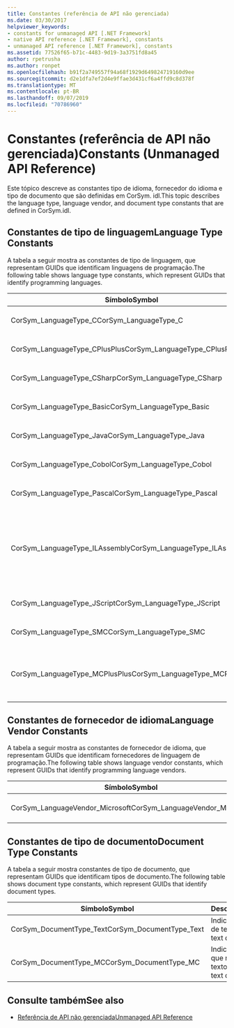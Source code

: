```yaml
---
title: Constantes (referência de API não gerenciada)
ms.date: 03/30/2017
helpviewer_keywords:
- constants for unmanaged API [.NET Framework]
- native API reference [.NET Framework], constants
- unmanaged API reference [.NET Framework], constants
ms.assetid: 77526f65-b71c-4483-9d19-3a3751fd8a45
author: rpetrusha
ms.author: ronpet
ms.openlocfilehash: b91f2a749557f94a68f1929d649824719160d9ee
ms.sourcegitcommit: d2e1dfa7ef2d4e9ffae3d431cf6a4ffd9c8d378f
ms.translationtype: MT
ms.contentlocale: pt-BR
ms.lasthandoff: 09/07/2019
ms.locfileid: "70786960"
---
```

# <a name="constants-unmanaged-api-reference"></a><span data-ttu-id="94646-102">Constantes (referência de API não gerenciada)</span><span class="sxs-lookup"><span data-stu-id="94646-102">Constants (Unmanaged API Reference)</span></span>
<span data-ttu-id="94646-103">Este tópico descreve as constantes tipo de idioma, fornecedor do idioma e tipo de documento que são definidas em CorSym. idl.</span><span class="sxs-lookup"><span data-stu-id="94646-103">This topic describes the language type, language vendor, and document type constants that are defined in CorSym.idl.</span></span>  
  
## <a name="language-type-constants"></a><span data-ttu-id="94646-104">Constantes de tipo de linguagem</span><span class="sxs-lookup"><span data-stu-id="94646-104">Language Type Constants</span></span>  
 <span data-ttu-id="94646-105">A tabela a seguir mostra as constantes de tipo de linguagem, que representam GUIDs que identificam linguagens de programação.</span><span class="sxs-lookup"><span data-stu-id="94646-105">The following table shows language type constants, which represent GUIDs that identify programming languages.</span></span>  
  
|<span data-ttu-id="94646-106">Símbolo</span><span class="sxs-lookup"><span data-stu-id="94646-106">Symbol</span></span>|<span data-ttu-id="94646-107">Descrição</span><span class="sxs-lookup"><span data-stu-id="94646-107">Description</span></span>|  
|------------|-----------------|  
|<span data-ttu-id="94646-108">CorSym_LanguageType_C</span><span class="sxs-lookup"><span data-stu-id="94646-108">CorSym_LanguageType_C</span></span>|<span data-ttu-id="94646-109">Indica a linguagem C.</span><span class="sxs-lookup"><span data-stu-id="94646-109">Indicates the C language.</span></span>|  
|<span data-ttu-id="94646-110">CorSym_LanguageType_CPlusPlus</span><span class="sxs-lookup"><span data-stu-id="94646-110">CorSym_LanguageType_CPlusPlus</span></span>|<span data-ttu-id="94646-111">Indica o C++ idioma.</span><span class="sxs-lookup"><span data-stu-id="94646-111">Indicates the C++ language.</span></span>|  
|<span data-ttu-id="94646-112">CorSym_LanguageType_CSharp</span><span class="sxs-lookup"><span data-stu-id="94646-112">CorSym_LanguageType_CSharp</span></span>|<span data-ttu-id="94646-113">Indica o C# idioma.</span><span class="sxs-lookup"><span data-stu-id="94646-113">Indicates the C# language.</span></span>|  
|<span data-ttu-id="94646-114">CorSym_LanguageType_Basic</span><span class="sxs-lookup"><span data-stu-id="94646-114">CorSym_LanguageType_Basic</span></span>|<span data-ttu-id="94646-115">Indica a linguagem básica.</span><span class="sxs-lookup"><span data-stu-id="94646-115">Indicates the Basic language.</span></span>|  
|<span data-ttu-id="94646-116">CorSym_LanguageType_Java</span><span class="sxs-lookup"><span data-stu-id="94646-116">CorSym_LanguageType_Java</span></span>|<span data-ttu-id="94646-117">Indica a linguagem Java.</span><span class="sxs-lookup"><span data-stu-id="94646-117">Indicates the Java language.</span></span>|  
|<span data-ttu-id="94646-118">CorSym_LanguageType_Cobol</span><span class="sxs-lookup"><span data-stu-id="94646-118">CorSym_LanguageType_Cobol</span></span>|<span data-ttu-id="94646-119">Indica o idioma COBOL.</span><span class="sxs-lookup"><span data-stu-id="94646-119">Indicates the COBOL language.</span></span>|  
|<span data-ttu-id="94646-120">CorSym_LanguageType_Pascal</span><span class="sxs-lookup"><span data-stu-id="94646-120">CorSym_LanguageType_Pascal</span></span>|<span data-ttu-id="94646-121">Indica o idioma do Pascal.</span><span class="sxs-lookup"><span data-stu-id="94646-121">Indicates the Pascal language.</span></span>|  
|<span data-ttu-id="94646-122">CorSym_LanguageType_ILAssembly</span><span class="sxs-lookup"><span data-stu-id="94646-122">CorSym_LanguageType_ILAssembly</span></span>|<span data-ttu-id="94646-123">Indica o código do assembly MSIL (Microsoft Intermediate Language).</span><span class="sxs-lookup"><span data-stu-id="94646-123">Indicates the Microsoft intermediate language (MSIL) assembly code.</span></span>|  
|<span data-ttu-id="94646-124">CorSym_LanguageType_JScript</span><span class="sxs-lookup"><span data-stu-id="94646-124">CorSym_LanguageType_JScript</span></span>|<span data-ttu-id="94646-125">Indica a linguagem JScript.</span><span class="sxs-lookup"><span data-stu-id="94646-125">Indicates the JScript language.</span></span>|  
|<span data-ttu-id="94646-126">CorSym_LanguageType_SMC</span><span class="sxs-lookup"><span data-stu-id="94646-126">CorSym_LanguageType_SMC</span></span>|<span data-ttu-id="94646-127">Indica a linguagem SMC.</span><span class="sxs-lookup"><span data-stu-id="94646-127">Indicates the SMC language.</span></span>|  
|<span data-ttu-id="94646-128">CorSym_LanguageType_MCPlusPlus</span><span class="sxs-lookup"><span data-stu-id="94646-128">CorSym_LanguageType_MCPlusPlus</span></span>|<span data-ttu-id="94646-129">Indica o C++ idioma habilitado para o .NET Framework.</span><span class="sxs-lookup"><span data-stu-id="94646-129">Indicates the C++ language enabled for the .NET Framework.</span></span>|  
  
## <a name="language-vendor-constants"></a><span data-ttu-id="94646-130">Constantes de fornecedor de idioma</span><span class="sxs-lookup"><span data-stu-id="94646-130">Language Vendor Constants</span></span>  
 <span data-ttu-id="94646-131">A tabela a seguir mostra as constantes de fornecedor de idioma, que representam GUIDs que identificam fornecedores de linguagem de programação.</span><span class="sxs-lookup"><span data-stu-id="94646-131">The following table shows language vendor constants, which represent GUIDs that identify programming language vendors.</span></span>  
  
|<span data-ttu-id="94646-132">Símbolo</span><span class="sxs-lookup"><span data-stu-id="94646-132">Symbol</span></span>|<span data-ttu-id="94646-133">Descrição</span><span class="sxs-lookup"><span data-stu-id="94646-133">Description</span></span>|  
|------------|-----------------|  
|<span data-ttu-id="94646-134">CorSym_LanguageVendor_Microsoft</span><span class="sxs-lookup"><span data-stu-id="94646-134">CorSym_LanguageVendor_Microsoft</span></span>|<span data-ttu-id="94646-135">Indica a Microsoft.</span><span class="sxs-lookup"><span data-stu-id="94646-135">Indicates Microsoft.</span></span>|  
  
## <a name="document-type-constants"></a><span data-ttu-id="94646-136">Constantes de tipo de documento</span><span class="sxs-lookup"><span data-stu-id="94646-136">Document Type Constants</span></span>  
 <span data-ttu-id="94646-137">A tabela a seguir mostra constantes de tipo de documento, que representam GUIDs que identificam tipos de documento.</span><span class="sxs-lookup"><span data-stu-id="94646-137">The following table shows document type constants, which represent GUIDs that identify document types.</span></span>  
  
|<span data-ttu-id="94646-138">Símbolo</span><span class="sxs-lookup"><span data-stu-id="94646-138">Symbol</span></span>|<span data-ttu-id="94646-139">Descrição</span><span class="sxs-lookup"><span data-stu-id="94646-139">Description</span></span>|  
|------------|-----------------|  
|<span data-ttu-id="94646-140">CorSym_DocumentType_Text</span><span class="sxs-lookup"><span data-stu-id="94646-140">CorSym_DocumentType_Text</span></span>|<span data-ttu-id="94646-141">Indica um documento de texto.</span><span class="sxs-lookup"><span data-stu-id="94646-141">Indicates a text document.</span></span>|  
|<span data-ttu-id="94646-142">CorSym_DocumentType_MC</span><span class="sxs-lookup"><span data-stu-id="94646-142">CorSym_DocumentType_MC</span></span>|<span data-ttu-id="94646-143">Indica um documento que não é de texto.</span><span class="sxs-lookup"><span data-stu-id="94646-143">Indicates a non-text document.</span></span>|  
  
## <a name="see-also"></a><span data-ttu-id="94646-144">Consulte também</span><span class="sxs-lookup"><span data-stu-id="94646-144">See also</span></span>

- [<span data-ttu-id="94646-145">Referência de API não gerenciada</span><span class="sxs-lookup"><span data-stu-id="94646-145">Unmanaged API Reference</span></span>](index.md)
